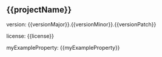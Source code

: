 ## {{projectName}} ##

version: {{versionMajor}}.{{versionMinor}}.{{versionPatch}}


license: {{license}}


myExampleProperty: {{myExampleProperty}}
